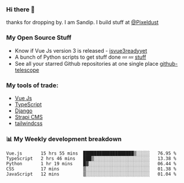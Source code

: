 ### Hi there 👋

thanks for dropping by.
I am Sandip. I build stuff at [@Pixeldust](github.com/pixeldust-in/)

###  **My Open Source Stuff**

 - Know if Vue Js version 3 is released -  [isvue3readyyet](https://github.com/sandiprb/isvue3readyyet)
 - A bunch of Python scripts to get stuff done 💤 💤 [stuff](https://github.com/sandiprb/stuff)
 - See all your starred Github repositories at one single place [github-telescope](https://github.com/sandiprb/github-telescope)



###  **My tools of trade:**
 - [Vue Js](https://github.com/vuejs/vue/)
 - [TypeScript](https://github.com/microsoft/TypeScript)
 - [Django](github.com/django/django)
 - [Strapi CMS](github.com/strapi/strapi)
 - [tailwindcss](https://github.com/tailwindlabs/tailwindcss)


###  📊 **My Weekly development breakdown**
<!--START_SECTION:waka-->
```text
Vue.js       15 hrs 55 mins  ███████████████████▒░░░░░   76.95 % 
TypeScript   2 hrs 46 mins   ███▒░░░░░░░░░░░░░░░░░░░░░   13.38 % 
Python       1 hr 19 mins    █▓░░░░░░░░░░░░░░░░░░░░░░░   06.44 % 
CSS          17 mins         ▒░░░░░░░░░░░░░░░░░░░░░░░░   01.38 % 
JavaScript   12 mins         ▒░░░░░░░░░░░░░░░░░░░░░░░░   01.04 % 
```
<!--END_SECTION:waka-->
